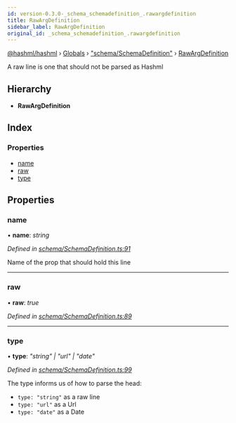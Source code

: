 ```yaml
---
id: version-0.3.0-_schema_schemadefinition_.rawargdefinition
title: RawArgDefinition
sidebar_label: RawArgDefinition
original_id: _schema_schemadefinition_.rawargdefinition
---
```


[@hashml/hashml](../index.md) › [Globals](../globals.md) › ["schema/SchemaDefinition"](../modules/_schema_schemadefinition_.md) › [RawArgDefinition](_schema_schemadefinition_.rawargdefinition.md)

A raw line is one that should not be parsed as Hashml

## Hierarchy

* **RawArgDefinition**

## Index

### Properties

* [name](_schema_schemadefinition_.rawargdefinition.md#name)
* [raw](_schema_schemadefinition_.rawargdefinition.md#raw)
* [type](_schema_schemadefinition_.rawargdefinition.md#type)

## Properties

###  name

• **name**: *string*

*Defined in [schema/SchemaDefinition.ts:91](https://github.com/hashml/hashml/blob/6983021/src/schema/SchemaDefinition.ts#L91)*

Name of the prop that should hold this line

___

###  raw

• **raw**: *true*

*Defined in [schema/SchemaDefinition.ts:89](https://github.com/hashml/hashml/blob/6983021/src/schema/SchemaDefinition.ts#L89)*

___

###  type

• **type**: *"string" | "url" | "date"*

*Defined in [schema/SchemaDefinition.ts:99](https://github.com/hashml/hashml/blob/6983021/src/schema/SchemaDefinition.ts#L99)*

The type informs us of how to parse the head:

- `type: "string"` as a raw line
- `type: "url"` as a Url
- `type: "date"` as a Date
